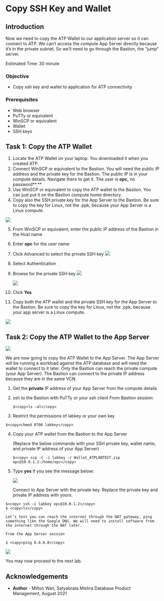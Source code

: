 # Copy SSH Key and Wallet #

## Introduction

Now we need to copy the ATP Wallet to our application server so it can connect to ATP. We can’t access the compute App Server directly because it’s in the private subnet. So we’ll need to go through the Bastion, the "jump" server.

Estimated Time: 30 minute

### Objective

* Copy ssh key and wallet to application for ATP connectivity

### Prerequisites

- Web browser
- PuTTy or equivalent
- WinSCP or equivalent
- Wallet
- SSH keys

## Task 1: Copy the ATP Wallet ##

1. Locate the ATP Wallet on your laptop. You downloaded it when you created ATP.
2. Connect WinSCP or equivalent to the Bastion. You will need the public IP address and the private
   key for the  Bastion. The public IP is in your compute details. Navigate there to get it. The user is **opc,** no password**.**
3. Use WinSCP or equivalent to copy the ATP wallet to the Bastion. You can just put it on the Bastion compute home directory.
4. Copy also the SSH private key for the App Server to the Bastion. Be sure to copy the key for Linux, not the .ppk, because your App Server is a Linux compute.

  ![](./images/compute-details.png)

5. From WinSCP or equivalent, enter the public IP address of the Bastion in the Host name
6. Enter **opc** for the user name
7. Click Advanced to select the private SSH key
   ![](./images/winscp.png)
8. Select Authentication

9. Browse for the private SSH key
   ![](./images/winscp-2.png)

   ![](./images/winscp-3.png)

10. Click **Yes**
11. Copy both the ATP wallet and the private SSH key for the App Server to the Bastion. Be sure to copy the key for Linux, not the .ppk, because your app server is a Linux compute.

   ![](./images/winscp-4.PNG)

## Task 2: Copy the ATP Wallet to the App Server ##

   ![](./images/copy-wallet-diagram.PNG)



We are now going to copy the ATP Wallet to the App Server. The App Server will be running a workload against the ATP database and will need the wallet to connect to it later. Only the Bastion can reach the private compute (your App Server). The Bastion can connect to the private IP address because they are in the same VCN.

1. Get the **private** IP address of your App Server from the compute details
2. ssh to the Bastion with PuTTy or your ssh client
   From Bastion session:

   ```
   $<copy>ls –al</copy>
   ```

3. Restrict the permissions of labkey or your own key

  ```
  $<copy>chmod 0700 labkey</copy>
  ```

4. Copy your ATP wallet from the Bastion to the App Server

   (Replace the below commands with your SSH private key, wallet name, and private IP address of your App Server)

   ```
   $<copy> scp -C -i labkey -r Wallet_ATPLABTEST.zip opc@10.0.1.2:/home/opc</copy>
   ```

 5. Type **yes** if you see the message below:

    ![](./images/ssh-to-app-server.PNG)



    Connect to App Server with the private key. Replace the private key and private IP address with yours.

  ```
  $<copy> ssh –i labkey opc@10.0.1.2</copy>
  $ <copy>ls</copy>
  ```

    Let’s test you can reach the internet through the NAT gateway, ping something like the Google DNS. We will need to install software from the internet through the NAT later.

    From the App Server session

```
$ <copy>ping 8.8.8.8</copy>
```

![](./images/ping.PNG)

You may now proceed to the next lab.

## Acknowledgements ##

- **Author** - Milton Wan, Satyabrata Mishra Database Product Management, August 2021
